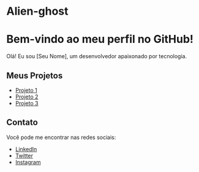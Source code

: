 # Alien-ghost

<!DOCTYPE html>
<html lang="pt-BR">
<head>
    <meta charset="UTF-8">
    <meta name="viewport" content="width=device-width, initial-scale=1.0">
    <title>Meu Perfil no GitHub</title>
</head>
<body>
    <h1>Bem-vindo ao meu perfil no GitHub!</h1>
    <p>Olá! Eu sou [Seu Nome], um desenvolvedor apaixonado por tecnologia.</p>
    <h2>Meus Projetos</h2>
    <ul>
        <li><a href="https://github.com/seu-usuario/projeto1">Projeto 1</a></li>
        <li><a href="https://github.com/seu-usuario/projeto2">Projeto 2</a></li>
        <li><a href="https://github.com/seu-usuario/projeto3">Projeto 3</a></li>
    </ul>
    <h2>Contato</h2>
    <p>Você pode me encontrar nas redes sociais:</p>
    <ul>
        <li><a href="https://www.linkedin.com/in/seu-usuario">LinkedIn</a></li>
        <li><a href="https://twitter.com/seu-usuario">Twitter</a></li>
        <li><a href="https://www.instagram.com/seu-usuario">Instagram</a></li>
    </ul>
</body>
</html>
